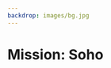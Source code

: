 ```yaml
---
backdrop: images/bg.jpg
---
```


# Mission: Soho

<Page url="/" instructions="" action="Return to the start" condition="none" />